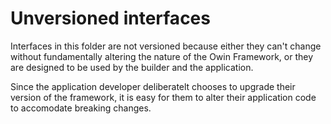 ﻿# Unversioned interfaces

Interfaces in this folder are not versioned because either 
they can't change without fundamentally altering the nature
of the Owin Framework, or they are designed to be used 
by the builder and the application.

Since the application developer deliberatelt chooses to
upgrade their version of the framework, it is easy for 
them to alter their application code to accomodate breaking 
changes.